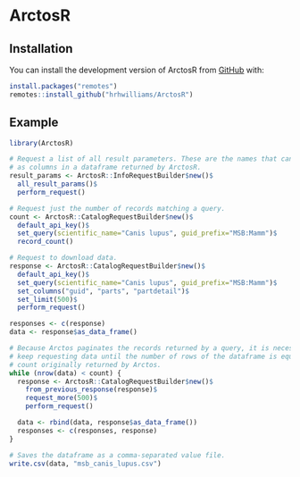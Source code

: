 
<!-- README.md is generated from README.Rmd. Please edit that file -->

# ArctosR

<!-- badges: start -->
<!-- badges: end -->

## Installation

You can install the development version of ArctosR from
[GitHub](https://github.com/) with:

``` r
install.packages("remotes")
remotes::install_github("hrhwilliams/ArctosR")
```

## Example

``` r
library(ArctosR)

# Request a list of all result parameters. These are the names that can show up
# as columns in a dataframe returned by ArctosR.
result_params <- ArctosR::InfoRequestBuilder$new()$
  all_result_params()$
  perform_request()

# Request just the number of records matching a query.
count <- ArctosR::CatalogRequestBuilder$new()$
  default_api_key()$
  set_query(scientific_name="Canis lupus", guid_prefix="MSB:Mamm")$
  record_count()

# Request to download data.
response <- ArctosR::CatalogRequestBuilder$new()$
  default_api_key()$
  set_query(scientific_name="Canis lupus", guid_prefix="MSB:Mamm")$
  set_columns("guid", "parts", "partdetail")$
  set_limit(500)$
  perform_request()

responses <- c(response)
data <- response$as_data_frame()

# Because Arctos paginates the records returned by a query, it is necessary to
# keep requesting data until the number of rows of the dataframe is equal to the
# count originally returned by Arctos.
while (nrow(data) < count) {
  response <- ArctosR::CatalogRequestBuilder$new()$
    from_previous_response(response)$
    request_more(500)$
    perform_request()

  data <- rbind(data, response$as_data_frame())
  responses <- c(responses, response)
}

# Saves the dataframe as a comma-separated value file.
write.csv(data, "msb_canis_lupus.csv")
```
